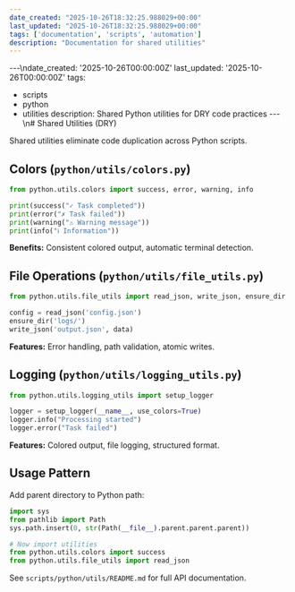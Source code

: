 ```yaml
---
date_created: "2025-10-26T18:32:25.988029+00:00"
last_updated: "2025-10-26T18:32:25.988029+00:00"
tags: ['documentation', 'scripts', 'automation']
description: "Documentation for shared utilities"
---
```


---\ndate_created: '2025-10-26T00:00:00Z'
last_updated: '2025-10-26T00:00:00Z'
tags:
- scripts
- python
- utilities
description: Shared Python utilities for DRY code practices
---\n# Shared Utilities (DRY)

Shared utilities eliminate code duplication across Python scripts.

## Colors (`python/utils/colors.py`)

```python
from python.utils.colors import success, error, warning, info

print(success("✓ Task completed"))
print(error("✗ Task failed"))
print(warning("⚠ Warning message"))
print(info("ℹ Information"))
```

**Benefits:** Consistent colored output, automatic terminal detection.

## File Operations (`python/utils/file_utils.py`)

```python
from python.utils.file_utils import read_json, write_json, ensure_dir

config = read_json('config.json')
ensure_dir('logs/')
write_json('output.json', data)
```

**Features:** Error handling, path validation, atomic writes.

## Logging (`python/utils/logging_utils.py`)

```python
from python.utils.logging_utils import setup_logger

logger = setup_logger(__name__, use_colors=True)
logger.info("Processing started")
logger.error("Task failed")
```

**Features:** Colored output, file logging, structured format.

## Usage Pattern

Add parent directory to Python path:

```python
import sys
from pathlib import Path
sys.path.insert(0, str(Path(__file__).parent.parent.parent))

# Now import utilities
from python.utils.colors import success
from python.utils.file_utils import read_json
```

See `scripts/python/utils/README.md` for full API documentation.

